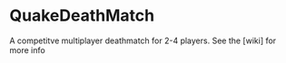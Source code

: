 # QuakeDeathMatch
A competitve multiplayer deathmatch for 2-4 players.
See the [wiki] for more info
